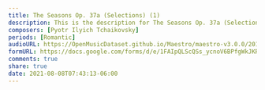 ```yaml
---
title: The Seasons Op. 37a (Selections) (1)
description: This is the description for The Seasons Op. 37a (Selections) by Pyotr Ilyich Tchaikovsky
composers: [Pyotr Ilyich Tchaikovsky]
periods: [Romantic]
audioURL: https://OpenMusicDataset.github.io/Maestro/maestro-v3.0.0/2014/MIDI-UNPROCESSED_16-18_R1_2014_MID--AUDIO_18_R1_2014_wav--5.midi
formURL: https://docs.google.com/forms/d/e/1FAIpQLScQSs_ycnoV6BPfgWkJKRjZQOxW0P_asduNX8i9g3mJN0HR9w/viewform
comments: true
share: true
date: 2021-08-08T07:43:13-06:00
---
```

